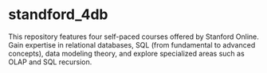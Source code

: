 # standford_4db
This repository features four self-paced courses offered by Stanford Online. Gain expertise in relational databases, SQL (from fundamental to advanced concepts), data modeling theory, and explore specialized areas such as OLAP and SQL recursion.
